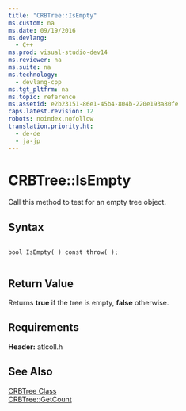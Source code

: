 ```yaml
---
title: "CRBTree::IsEmpty"
ms.custom: na
ms.date: 09/19/2016
ms.devlang: 
  - C++
ms.prod: visual-studio-dev14
ms.reviewer: na
ms.suite: na
ms.technology: 
  - devlang-cpp
ms.tgt_pltfrm: na
ms.topic: reference
ms.assetid: e2b23151-86e1-45b4-804b-220e193a80fe
caps.latest.revision: 12
robots: noindex,nofollow
translation.priority.ht: 
  - de-de
  - ja-jp
---
```

# CRBTree::IsEmpty
Call this method to test for an empty tree object.  
  
## Syntax  
  
```  
  
bool IsEmpty( ) const throw( );  
  
```  
  
## Return Value  
 Returns **true** if the tree is empty, **false** otherwise.  
  
## Requirements  
 **Header:** atlcoll.h  
  
## See Also  
 [CRBTree Class](../vs140/CRBTree-Class.md)   
 [CRBTree::GetCount](../vs140/CRBTree--GetCount.md)